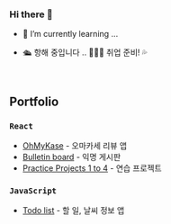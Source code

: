 ### Hi there 👋

- 🌱 I’m currently learning ...

- 🛳️ 항해 중입니다 .. 🌊🌊🌊 취업 준비! 💦
<br>

## Portfolio
### `React`
- [OhMyKase](https://github.com/kwakhyun/oh-my-kase-FE) - 오마카세 리뷰 앱
- [Bulletin board](https://github.com/kwakhyun/everyone-bulletin-board) - 익명 게시판
- [Practice Projects 1 to 4](https://github.com/kwakhyun/front-end-practice/tree/main/react) - 연습 프로젝트

### `JavaScript`
- [Todo list](https://github.com/kwakhyun/vanilla-todo-list) - 할 일, 날씨 정보 앱
